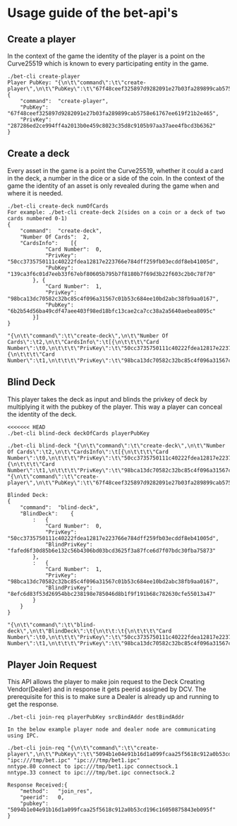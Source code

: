 # Usage guide of the bet-api's
## Create a player
In the context of the game the identity of the player is a point on the Curve25519 which is known to every participating entity in the game.
```
./bet-cli create-player
Player PubKey: "{\n\t\"command\":\t\"create-player\",\n\t\"PubKey\":\t\"67f48ceef325897d9282091e27b03fa289899cab5758e61767ee619f21b2e465\"\n}"
{
	"command":	"create-player",
	"PubKey":	"67f48ceef325897d9282091e27b03fa289899cab5758e61767ee619f21b2e465",
	"PrivKey":	"287286ed2ce994ff4a2013b0e459c8023c35d8c9105b97aa37aee4fbcd3b6362"
}
```
## Create a deck
Every asset in the game is a point the Curve25519, whether it could a card in the deck, a number in the dice or a side of the coin. In the context of the game the identity of an asset is only revealed during the game when and where it is needed.
```
./bet-cli create-deck numOfCards
For example: ./bet-cli create-deck 2(sides on a coin or a deck of two cards numbered 0-1)
{
	"command":	"create-deck",
	"Number Of Cards":	2,
	"CardsInfo":	[{
			"Card Number":	0,
			"PrivKey":	"50cc3735750111c40222fdea12817e223766e784dff259fb03ecddf8eb41005d",
			"PubKey":	"139ca3f6c01d7eeb33f67ebf80605b795b7f8180b7f69d3b22f603c2b0c78f70"
		}, {
			"Card Number":	1,
			"PrivKey":	"98bca13dc70582c32bc85c4f096a31567c01b53c684ee10bd2abc38fb9aa0167",
			"PubKey":	"6b2b54d56ba49cdf47aee403f98ed18bfc13cae2ca7cc38a2a5640aebea8095c"
		}]
}

"{\n\t\"command\":\t\"create-deck\",\n\t\"Number Of Cards\":\t2,\n\t\"CardsInfo\":\t[{\n\t\t\t\"Card Number\":\t0,\n\t\t\t\"PrivKey\":\t\"50cc3735750111c40222fdea12817e223766e784dff259fb03ecddf8eb41005d\",\n\t\t\t\"PubKey\":\t\"139ca3f6c01d7eeb33f67ebf80605b795b7f8180b7f69d3b22f603c2b0c78f70\"\n\t\t}, {\n\t\t\t\"Card Number\":\t1,\n\t\t\t\"PrivKey\":\t\"98bca13dc70582c32bc85c4f096a31567c01b53c684ee10bd2abc38fb9aa0167\",\n\t\t\t\"PubKey\":\t\"6b2b54d56ba49cdf47aee403f98ed18bfc13cae2ca7cc38a2a5640aebea8095c\"\n\t\t}]\n}"
```
## Blind Deck
This player takes the deck as input and blinds the privkey of deck by multiplying it with the pubkey of the player. This way a player can conceal the identity of the deck.
```
<<<<<<< HEAD
./bet-cli blind-deck deckOfCards playerPubKey

./bet-cli blind-deck "{\n\t\"command\":\t\"create-deck\",\n\t\"Number Of Cards\":\t2,\n\t\"CardsInfo\":\t[{\n\t\t\t\"Card Number\":\t0,\n\t\t\t\"PrivKey\":\t\"50cc3735750111c40222fdea12817e223766e784dff259fb03ecddf8eb41005d\",\n\t\t\t\"PubKey\":\t\"139ca3f6c01d7eeb33f67ebf80605b795b7f8180b7f69d3b22f603c2b0c78f70\"\n\t\t}, {\n\t\t\t\"Card Number\":\t1,\n\t\t\t\"PrivKey\":\t\"98bca13dc70582c32bc85c4f096a31567c01b53c684ee10bd2abc38fb9aa0167\",\n\t\t\t\"PubKey\":\t\"6b2b54d56ba49cdf47aee403f98ed18bfc13cae2ca7cc38a2a5640aebea8095c\"\n\t\t}]\n}" "{\n\t\"command\":\t\"create-player\",\n\t\"PubKey\":\t\"67f48ceef325897d9282091e27b03fa289899cab5758e61767ee619f21b2e465\"\n}"

Blinded Deck:
{
	"command":	"blind-deck",
	"BlindDeck":	{
		:	{
			"Card Number":	0,
			"PrivKey":	"50cc3735750111c40222fdea12817e223766e784dff259fb03ecddf8eb41005d",
			"BlindPrivKey":	"fafed6f30d85b6e132c56b4306bd03bcd3625f3a87fce6d7f07bdc30fba75873"
		},
		:	{
			"Card Number":	1,
			"PrivKey":	"98bca13dc70582c32bc85c4f096a31567c01b53c684ee10bd2abc38fb9aa0167",
			"BlindPrivKey":	"8efc6d83f53d26954bbc238198e785046d8b1f9f191b68c782630cfe55013a47"
		}
	}
}

"{\n\t\"command\":\t\"blind-deck\",\n\t\"BlindDeck\":\t{\n\t\t:\t{\n\t\t\t\"Card Number\":\t0,\n\t\t\t\"PrivKey\":\t\"50cc3735750111c40222fdea12817e223766e784dff259fb03ecddf8eb41005d\",\n\t\t\t\"BlindPrivKey\":\t\"fafed6f30d85b6e132c56b4306bd03bcd3625f3a87fce6d7f07bdc30fba75873\"\n\t\t},\n\t\t:\t{\n\t\t\t\"Card Number\":\t1,\n\t\t\t\"PrivKey\":\t\"98bca13dc70582c32bc85c4f096a31567c01b53c684ee10bd2abc38fb9aa0167\",\n\t\t\t\"BlindPrivKey\":\t\"8efc6d83f53d26954bbc238198e785046d8b1f9f191b68c782630cfe55013a47\"\n\t\t}\n\t}\n}"
```
## Player Join Request
This API allows the player to make join request to the Deck Creating Vendor(Dealer) and in response it gets peerid assigned by DCV. The prerequisite for this is to make sure a Dealer is already up and running to get the response.
```
./bet-cli join-req playerPubKey srcBindAddr destBindAddr

In the below example player node and dealer node are communicating using IPC.

./bet-cli join-req "{\n\t\"command\":\t\"create-player\",\n\t\"PubKey\":\t\"5094b1e04e91b16d1a099fcaa25f5618c912a0b53cd196c16050875843eb095f\"\n}" "ipc:///tmp/bet.ipc" "ipc:///tmp/bet1.ipc"
nntype.80 connect to ipc:///tmp/bet1.ipc connectsock.1
nntype.33 connect to ipc:///tmp/bet.ipc connectsock.2

Response Received:{
	"method":	"join_res",
	"peerid":	0,
	"pubkey":	"5094b1e04e91b16d1a099fcaa25f5618c912a0b53cd196c16050875843eb095f"
}
```
